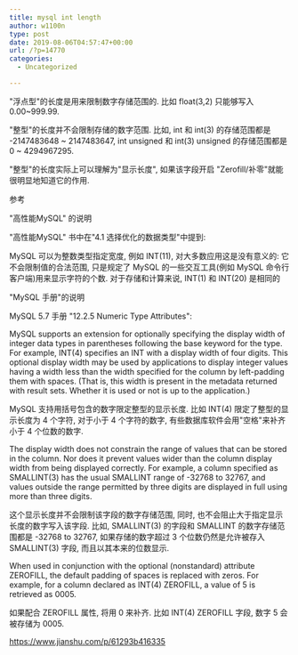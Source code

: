 ```yaml
---
title: mysql int length
author: w1100n
type: post
date: 2019-08-06T04:57:47+00:00
url: /?p=14770
categories:
  - Uncategorized

---
```

"浮点型"的长度是用来限制数字存储范围的. 比如 float(3,2) 只能够写入 0.00~999.99.
  
"整型"的长度并不会限制存储的数字范围. 比如, int 和 int(3) 的存储范围都是 -2147483648 ~ 2147483647, int unsigned 和 int(3) unsigned 的存储范围都是0 ~ 4294967295.
  
"整型"的长度实际上可以理解为"显示长度", 如果该字段开启 "Zerofill/补零"就能很明显地知道它的作用.

参考
  
"高性能MySQL" 的说明
  
"高性能MySQL" 书中在"4.1 选择优化的数据类型"中提到:

MySQL 可以为整数类型指定宽度, 例如 INT(11), 对大多数应用这是没有意义的: 它不会限制值的合法范围, 只是规定了 MySQL 的一些交互工具(例如 MySQL 命令行客户端)用来显示字符的个数. 对于存储和计算来说, INT(1) 和 INT(20) 是相同的
  
"MySQL 手册"的说明
  
MySQL 5.7 手册 "12.2.5 Numeric Type Attributes":

MySQL supports an extension for optionally specifying the display width of integer data types in parentheses following the base keyword for the type. For example, INT(4) specifies an INT with a display width of four digits. This optional display width may be used by applications to display integer values having a width less than the width specified for the column by left-padding them with spaces. (That is, this width is present in the metadata returned with result sets. Whether it is used or not is up to the application.)

MySQL 支持用括号包含的数字限定整型的显示长度. 比如 INT(4) 限定了整型的显示长度为 4 个字符, 对于小于 4 个字符的数字, 有些数据库软件会用"空格"来补齐小于 4 个位数的数字.

The display width does not constrain the range of values that can be stored in the column. Nor does it prevent values wider than the column display width from being displayed correctly. For example, a column specified as SMALLINT(3) has the usual SMALLINT range of -32768 to 32767, and values outside the range permitted by three digits are displayed in full using more than three digits.

这个显示长度并不会限制该字段的数字存储范围, 同时, 也不会阻止大于指定显示长度的数字写入该字段. 比如, SMALLINT(3) 的字段和 SMALLINT 的数字存储范围都是 -32768 to 32767, 如果存储的数字超过 3 个位数仍然是允许被存入 SMALLINT(3) 字段, 而且以其本来的位数显示.

When used in conjunction with the optional (nonstandard) attribute ZEROFILL, the default padding of spaces is replaced with zeros. For example, for a column declared as INT(4) ZEROFILL, a value of 5 is retrieved as 0005.

如果配合 ZEROFILL 属性, 将用 0 来补齐. 比如 INT(4) ZEROFILL 字段, 数字 5 会被存储为 0005.

https://www.jianshu.com/p/61293b416335